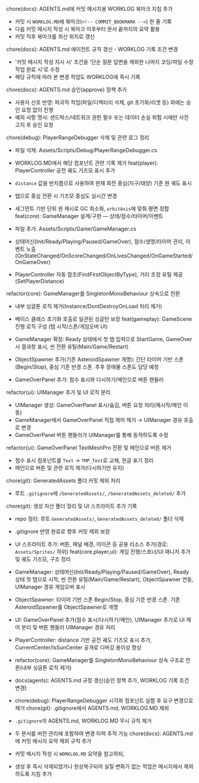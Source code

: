 chore(docs): AGENTS.md에 커밋 메시지용 WORKLOG 북마크 지침 추가

- 커밋 시 `WORKLOG.MD`에 북마크(`<!-- COMMIT_BOOKMARK -->`) 한 줄 기록
- 다음 커밋 메시지 작성 시 북마크 이후부터 문서 끝까지의 요약 활용
- 커밋 직후 북마크를 최신 위치로 갱신

chore(docs): AGENTS.md 에이전트 규칙 갱신 - WORKLOG 기록 조건 변경

- '커밋 메시지 작성 지시 시' 조건을 '단순 질문 답변을 제외한 나머지 코딩/파일 수정 작업 완료 시'로 수정
- 해당 규칙에 따라 본 변경 작업도 WORKLOG에 즉시 기록

chore(docs): AGENTS.md 승인(approve) 정책 추가

- 사용자 선호 반영: 파괴적 작업(파일/디렉터리 삭제, git 초기화/리셋 등) 외에는 승인 요청 없이 진행
- 예외 사항 명시: 샌드박스/네트워크 권한 필수 또는 데이터 손실 위험 시에만 사전 고지 후 승인 요청

chore(debug): PlayerRangeDebugger 삭제 및 관련 로그 정리

- 파일 삭제: Assets/Scripts/Debug/PlayerRangeDebugger.cs
- WORKLOG.MD에서 해당 컴포넌트 관련 기록 제거
  feat(player): PlayerController 공전 궤도 기즈모 표시 추가

- `distance` 값을 반지름으로 사용하여 현재 회전 중심(지구/태양) 기준 원 궤도 표시
- 탭으로 중심 전환 시 기즈모 중심도 실시간 변경
- 세그먼트 기반 단위 원 캐시로 GC 최소화, `orbitAxis`에 맞춰 평면 정합
  feat(core): GameManager 설계/구현 — 상태/점수/타이머/이벤트

- 파일 추가: Assets/Scripts/Game/GameManager.cs
- 상태머신(Init/Ready/Playing/Paused/GameOver), 점수/생명/타이머 관리, 이벤트 노출(OnStateChanged/OnScoreChanged/OnLivesChanged/OnGameStarted/OnGameOver)
- PlayerController 자동 참조(FindFirstObjectByType), 거리 조정 유틸 제공(SetPlayerDistance)

refactor(core): GameManager를 SingletonMonoBehaviour 상속으로 전환

- 내부 싱글톤 로직 제거(Instance/DontDestroyOnLoad 처리 제거)
- 베이스 클래스 초기화 호출로 일관된 싱글턴 보장
  feat(gameplay): GameScene 진행 로직 구성 (탭 시작/스폰/게임오버 UI)

- GameManager 확장: Ready 상태에서 첫 탭 입력으로 StartGame, GameOver 시 결과창 표시, 씬 전환 유틸(Main/Game/Restart)
- ObjectSpawner 추가(기존 AsteroidSpawner 개명): 간단 타이머 기반 스폰(Begin/Stop), 중심 기준 반경 스폰. 추후 장애물 스폰도 담당 예정
- GameOverPanel 추가: 점수 표시와 다시하기/메인으로 버튼 핸들러

refactor(ui): UIManager 추가 및 UI 로직 분리

- UIManager 생성: GameOverPanel 표시/숨김, 버튼 요청 처리(재시작/메인 이동)
- GameManager에서 GameOverPanel 직접 제어 제거 → UIManager 경유 호출로 변경
- GameOverPanel 버튼 핸들러가 UIManager를 통해 동작하도록 수정

refactor(ui): GameOverPanel TextMeshPro 전환 및 메인으로 버튼 제거

- 점수 표시 컴포넌트를 `Text` → `TMP_Text`로 교체, 한글 표기 정리
- 메인으로 버튼 및 관련 로직 제거(다시하기만 유지)

chore(git): GeneratedAssets 폴더 커밋 제외 처리

- 루트 `.gitignore`에 `/GeneratedAssets/`, `/GeneratedAssets_deleted/` 추가

chore(git): 생성 자산 폴더 정리 및 UI 스프라이트 추가 기록

- repo 정리: 루트 `GeneratedAssets/`, `GeneratedAssets_deleted/` 폴더 삭제
- .gitignore 반영 완료로 향후 커밋 제외 보장
- UI 스프라이트 추가: 버튼, 패널 배경, 아이콘 등 공용 리소스 추가(경로: `Assets/Sprites/` 하위)
  feat(core,player,ui): 게임 진행/스포너/UI 매니저 추가 및 궤도 기즈모, 구조 정리

- GameManager: 상태머신(Init/Ready/Playing/Paused/GameOver), Ready 상태 첫 탭으로 시작, 씬 전환 유틸(Main/Game/Restart), ObjectSpawner 연동, UIManager 경유 게임오버 표시
- ObjectSpawner: 타이머 기반 스폰 Begin/Stop, 중심 기준 반경 스폰. 기존 AsteroidSpawner를 ObjectSpawner로 개명
- UI: GameOverPanel 추가(점수 표시/다시하기/메인), UIManager 추가로 UI 제어 분리 및 버튼 핸들러 UIManager 경유 처리
- PlayerController: distance 기반 공전 궤도 기즈모 표시 추가, CurrentCenter/IsSunCenter 공개로 디버깅 용이성 향상
- refactor(core): GameManager를 SingletonMonoBehaviour 상속 구조로 전환(내부 싱글톤 로직 제거)
- docs(agents): AGENTS.md 규정 갱신(승인 정책 추가, WORKLOG 기록 조건 변경)
- chore(debug): PlayerRangeDebugger 시각화 컴포넌트 실험 후 요구 변경으로 제거
chore(git): .gitignore에서 AGENTS.md, WORKLOG.MD 제외

- `.gitignore`의 AGENTS.md, WORKLOG.MD 무시 규칙 제거
- 두 문서를 버전 관리에 포함하여 변경 이력 추적 가능
chore(docs): AGENTS.md에 커밋 메시지 요약 제외 규칙 추가

- 커밋 메시지 작성 시 `WORKLOG.MD` 요약을 참고하되,
- 생성 후 즉시 삭제되었거나 원상복구되어 실질 변화가 없는 작업은 메시지에서 제외하도록 지침 추가
